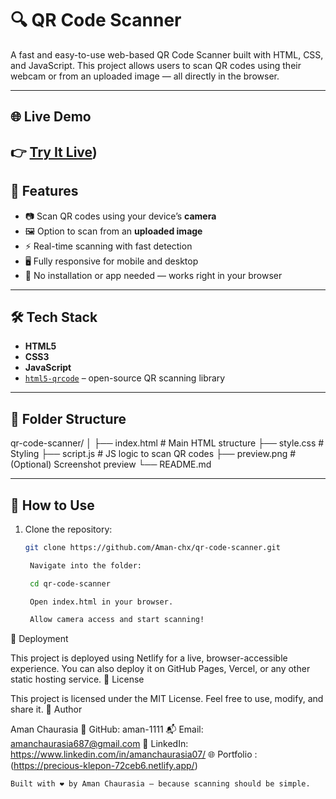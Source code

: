 # 🔍 QR Code Scanner

A fast and easy-to-use web-based QR Code Scanner built with HTML, CSS, and JavaScript. This project allows users to scan QR codes using their webcam or from an uploaded image — all directly in the browser.

---

## 🌐 Live Demo

👉 [**Try It Live**](https://amanchaurasia-qrcode-scanner.netlify.app/))  
---

## 🚀 Features

- 📷 Scan QR codes using your device’s **camera**
- 🖼️ Option to scan from an **uploaded image**
- ⚡ Real-time scanning with fast detection
- 🖥️ Fully responsive for mobile and desktop
- 🧩 No installation or app needed — works right in your browser

---

## 🛠️ Tech Stack

- **HTML5**
- **CSS3**
- **JavaScript**
- [`html5-qrcode`](https://github.com/mebjas/html5-qrcode) – open-source QR scanning library

---

## 📁 Folder Structure

qr-code-scanner/ │ ├── index.html # Main HTML structure ├── style.css # Styling ├── script.js # JS logic to scan QR codes ├── preview.png # (Optional) Screenshot preview └── README.md


---

## 🧪 How to Use

1. Clone the repository:
   ```bash
   git clone https://github.com/Aman-chx/qr-code-scanner.git

    Navigate into the folder:

    cd qr-code-scanner

    Open index.html in your browser.

    Allow camera access and start scanning!

🚀 Deployment

This project is deployed using Netlify for a live, browser-accessible experience. You can also deploy it on GitHub Pages, Vercel, or any other static hosting service.
📄 License

This project is licensed under the MIT License. Feel free to use, modify, and share it.
👤 Author

Aman Chaurasia
💼 GitHub: aman-1111
📬 Email: amanchaurasia687@gmail.com
🔗 LinkedIn: https://www.linkedin.com/in/amanchaurasia07/
🌐 Portfolio : (https://precious-klepon-72ceb6.netlify.app/)

    Built with ❤️ by Aman Chaurasia – because scanning should be simple.
